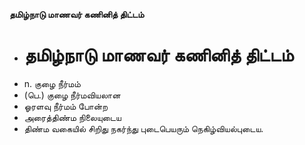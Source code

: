 **தமிழ்நாடு மாணவர் கணினித் திட்டம்**
- # தமிழ்நாடு மாணவர் கணினித் திட்டம்
- n. குழை நீர்மம்
- (பெ.) குழை நீர்மவியலான
- ஓரளவு நீர்மம் போன்ற
- அரைத்திண்ம நிலையுடைய
- திண்ம வகையில் சிறிது நகர்ந்து புடைபெயரும் நெகிழ்வியல்புடைய.

